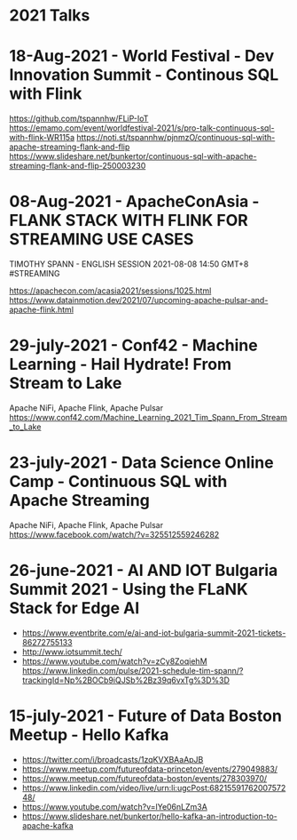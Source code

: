 # 2021 Talks

# 18-Aug-2021 - World Festival - Dev Innovation Summit - Continous SQL with Flink
https://github.com/tspannhw/FLiP-IoT
https://emamo.com/event/worldfestival-2021/s/pro-talk-continuous-sql-with-flink-WR115a
https://noti.st/tspannhw/pjnmzO/continuous-sql-with-apache-streaming-flank-and-flip
https://www.slideshare.net/bunkertor/continuous-sql-with-apache-streaming-flank-and-flip-250003230


# 08-Aug-2021 - ApacheConAsia - FLANK STACK WITH FLINK FOR STREAMING USE CASES
TIMOTHY SPANN - ENGLISH SESSION 2021-08-08 14:50 GMT+8  #STREAMING

https://apachecon.com/acasia2021/sessions/1025.html
https://www.datainmotion.dev/2021/07/upcoming-apache-pulsar-and-apache-flink.html


# 29-july-2021 - Conf42 - Machine Learning - Hail Hydrate!  From Stream to Lake

Apache NiFi, Apache Flink, Apache Pulsar
https://www.conf42.com/Machine_Learning_2021_Tim_Spann_From_Stream_to_Lake

# 23-july-2021 - Data Science Online Camp - Continuous SQL with Apache Streaming

Apache NiFi, Apache Flink, Apache Pulsar
https://www.facebook.com/watch/?v=325512559246282

# 26-june-2021 - AI AND IOT Bulgaria Summit 2021 - Using the FLaNK Stack for Edge AI


* https://www.eventbrite.com/e/ai-and-iot-bulgaria-summit-2021-tickets-86272755133
* http://www.iotsummit.tech/
* https://www.youtube.com/watch?v=zCy8ZoqiehM
https://www.linkedin.com/pulse/2021-schedule-tim-spann/?trackingId=Np%2BOCb9iQJSb%2Bz39q6vxTg%3D%3D


# 15-july-2021 - Future of Data Boston Meetup - Hello Kafka

* https://twitter.com/i/broadcasts/1zqKVXBAaApJB
* https://www.meetup.com/futureofdata-princeton/events/279049883/
* https://www.meetup.com/futureofdata-boston/events/278303970/
* https://www.linkedin.com/video/live/urn:li:ugcPost:6821559176200757248/
* https://www.youtube.com/watch?v=lYe06nLZm3A
* https://www.slideshare.net/bunkertor/hello-kafka-an-introduction-to-apache-kafka
